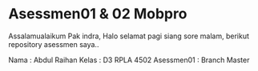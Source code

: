 # Asessmen01 & 02 Mobpro

Assalamualaikum Pak indra, Halo selamat pagi siang sore malam, berikut repository asessmen saya..

Nama : Abdul Raihan
Kelas : D3 RPLA 4502
Asessmen01 : Branch Master

